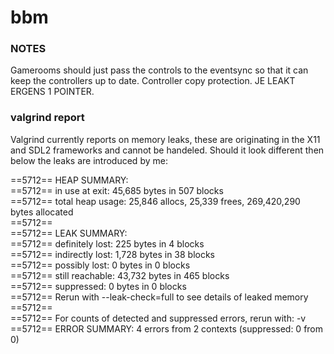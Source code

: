 # bbm

### NOTES
Gamerooms should just pass the controls to the eventsync so that it can keep the controllers up to date.
Controller copy protection.
JE LEAKT ERGENS 1 POINTER.

### valgrind report
Valgrind currently reports on memory leaks, these are originating in the X11 and SDL2 frameworks and cannot be handeled.
Should it look different then below the leaks are introduced by me:

==5712== HEAP SUMMARY:  
==5712==     in use at exit: 45,685 bytes in 507 blocks  
==5712==   total heap usage: 25,846 allocs, 25,339 frees, 269,420,290 bytes allocated  
==5712==   
==5712== LEAK SUMMARY:  
==5712==    definitely lost: 225 bytes in 4 blocks  
==5712==    indirectly lost: 1,728 bytes in 38 blocks  
==5712==      possibly lost: 0 bytes in 0 blocks  
==5712==    still reachable: 43,732 bytes in 465 blocks  
==5712==         suppressed: 0 bytes in 0 blocks  
==5712== Rerun with --leak-check=full to see details of leaked memory  
==5712==   
==5712== For counts of detected and suppressed errors, rerun with: -v  
==5712== ERROR SUMMARY: 4 errors from 2 contexts (suppressed: 0 from 0)  

